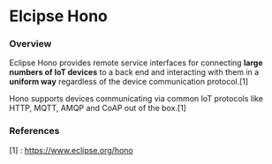 # Elcipse Hono
### Overview

Eclipse Hono provides remote service interfaces for connecting **large numbers of IoT devices** to a back end and interacting with them in a **uniform way** regardless of the device communication protocol.[1]

Hono supports devices communicating via common IoT protocols like HTTP, MQTT, AMQP and CoAP out of the box.[1]

### References
[1] : https://www.eclipse.org/hono
